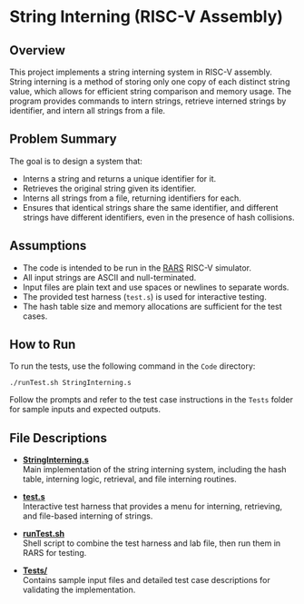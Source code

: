 # String Interning (RISC-V Assembly)

## Overview

This project implements a string interning system in RISC-V assembly. String interning is a method of storing only one copy of each distinct string value, which allows for efficient string comparison and memory usage. The program provides commands to intern strings, retrieve interned strings by identifier, and intern all strings from a file.

## Problem Summary

The goal is to design a system that:
- Interns a string and returns a unique identifier for it.
- Retrieves the original string given its identifier.
- Interns all strings from a file, returning identifiers for each.
- Ensures that identical strings share the same identifier, and different strings have different identifiers, even in the presence of hash collisions.

## Assumptions

- The code is intended to be run in the [RARS](https://github.com/TheThirdOne/rars) RISC-V simulator.
- All input strings are ASCII and null-terminated.
- Input files are plain text and use spaces or newlines to separate words.
- The provided test harness (`test.s`) is used for interactive testing.
- The hash table size and memory allocations are sufficient for the test cases.

## How to Run

To run the tests, use the following command in the `Code` directory:

```
./runTest.sh StringInterning.s
```

Follow the prompts and refer to the test case instructions in the `Tests` folder for sample inputs and expected outputs.

## File Descriptions

- **[StringInterning.s](StringInterning.s)**  
  Main implementation of the string interning system, including the hash table, interning logic, retrieval, and file interning routines.

- **[test.s](test.s)**  
  Interactive test harness that provides a menu for interning, retrieving, and file-based interning of strings.

- **[runTest.sh](runTest.sh)**  
  Shell script to combine the test harness and lab file, then run them in RARS for testing.

- **[Tests/](Tests/)**  
  Contains sample input files and detailed test case descriptions for validating the implementation.
